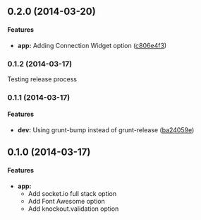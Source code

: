<a name="0.2.0"></a>
## 0.2.0 (2014-03-20)


#### Features

* **app:** Adding Connection Widget option ([c806e4f3](http://github.com/leszekhanusz/generator-knockout-bootstrap/commit/c806e4f370fcd75bc2c597a228a55fafa4bebea5))


<a name="0.1.2"></a>
### 0.1.2 (2014-03-17)


Testing release process


<a name="0.1.1"></a>
### 0.1.1 (2014-03-17)


#### Features

* **dev:** Using grunt-bump instead of grunt-release ([ba24059e](http://github.com/leszekhanusz/generator-knockout-bootstrap/commit/ba24059ed6cd2d20dcac9d440227e34fa09aba54))


<a name="0.1.0"></a>
## 0.1.0 (2014-03-17)


#### Features

* **app:**
  * Add socket.io full stack option
  * Add Font Awesome option
  * Add knockout.validation option
   
